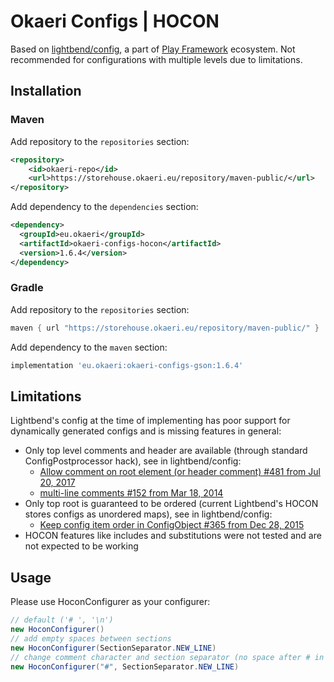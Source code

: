 # Okaeri Configs | HOCON

Based on [lightbend/config](https://github.com/lightbend/config), a part of [Play Framework](https://www.playframework.com/) ecosystem. Not recommended for configurations with multiple levels due to limitations.

## Installation
### Maven
Add repository to the `repositories` section:
```xml
<repository>
    <id>okaeri-repo</id>
    <url>https://storehouse.okaeri.eu/repository/maven-public/</url>
</repository>
```
Add dependency to the `dependencies` section:
```xml
<dependency>
  <groupId>eu.okaeri</groupId>
  <artifactId>okaeri-configs-hocon</artifactId>
  <version>1.6.4</version>
</dependency>
```
### Gradle
Add repository to the `repositories` section:
```groovy
maven { url "https://storehouse.okaeri.eu/repository/maven-public/" }
```
Add dependency to the `maven` section:
```groovy
implementation 'eu.okaeri:okaeri-configs-gson:1.6.4'
```

## Limitations
Lightbend's config at the time of implementing has poor support for dynamically generated configs and is missing features in general:
- Only top level comments and header are available (through standard ConfigPostprocessor hack), see in lightbend/config:
  - [Allow comment on root element (or header comment) #481 from Jul 20, 2017](https://github.com/lightbend/config/issues/481)
  - [multi-line comments #152 from Mar 18, 2014](https://github.com/lightbend/config/issues/152)
- Only top root is guaranteed to be ordered (current Lightbend's HOCON stores configs as unordered maps), see in lightbend/config:
  - [Keep config item order in ConfigObject #365 from Dec 28, 2015](https://github.com/lightbend/config/issues/365)
- HOCON features like includes and substitutions were not tested and are not expected to be working

## Usage

Please use HoconConfigurer as your configurer:
```java
// default ('# ', '\n')
new HoconConfigurer()
// add empty spaces between sections
new HoconConfigurer(SectionSeparator.NEW_LINE)
// change comment character and section separator (no space after # in comments, empty spaces between sections)
new HoconConfigurer("#", SectionSeparator.NEW_LINE)
```
